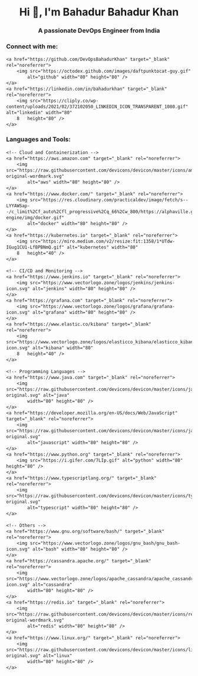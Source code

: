 <h1 align="center">Hi 👋, I'm Bahadur Bahadur Khan</h1>
<h3 align="center">A passionate DevOps Engineer from India</h3>



<h3 align="left">Connect with me:</h3>
<p align="left">

    <a href="https://github.com/DevOpsBahadurKhan" target="_blank" rel="noreferrer">
        <img src="https://octodex.github.com/images/daftpunktocat-guy.gif"
            alt="github" width="80" height="80" />
    </a>
    <a href="https://linkedin.com/in/bahadurkhan" target="_blank" rel="noreferrer">
        <img src="https://cliply.co/wp-content/uploads/2021/02/372102050_LINKEDIN_ICON_TRANSPARENT_1080.gif" alt="linkedin" width="80"
        8   height="80" />
    </a>
</p>


<h3 align="left">Languages and Tools:</h3>
<p align="left">

    <!-- Cloud and Containerization -->
    <a href="https://aws.amazon.com" target="_blank" rel="noreferrer">
        <img src="https://raw.githubusercontent.com/devicons/devicon/master/icons/amazonwebservices/amazonwebservices-original-wordmark.svg"
            alt="aws" width="80" height="80" />
    </a>
    <a href="https://www.docker.com/" target="_blank" rel="noreferrer">
        <img src="https://res.cloudinary.com/practicaldev/image/fetch/s--LYYAWSap--/c_limit%2Cf_auto%2Cfl_progressive%2Cq_66%2Cw_800/https://alphaville.github.io/optimization-engine/img/docker.gif"
            alt="docker" width="80" height="80" />
    </a>
    <a href="https://kubernetes.io" target="_blank" rel="noreferrer">
        <img src="https://miro.medium.com/v2/resize:fit:1358/1*UTdw-IGug1CU1-LfBPBNmQ.gif" alt="kubernetes" width="80"
        8   height="40" />
    </a>

    <!-- CI/CD and Monitoring -->
    <a href="https://www.jenkins.io" target="_blank" rel="noreferrer">
        <img src="https://www.vectorlogo.zone/logos/jenkins/jenkins-icon.svg" alt="jenkins" width="80" height="80" />
    </a>
    <a href="https://grafana.com" target="_blank" rel="noreferrer">
        <img src="https://www.vectorlogo.zone/logos/grafana/grafana-icon.svg" alt="grafana" width="80" height="80" />
    </a>
    <a href="https://www.elastic.co/kibana" target="_blank" rel="noreferrer">
        <img src="https://www.vectorlogo.zone/logos/elasticco_kibana/elasticco_kibana-icon.svg" alt="kibana" width="80"
        8   height="40" />
    </a>

    <!-- Programming Languages -->
    <a href="https://www.java.com" target="_blank" rel="noreferrer">
        <img src="https://raw.githubusercontent.com/devicons/devicon/master/icons/java/java-original.svg" alt="java"
            width="80" height="80" />
    </a>
    <a href="https://developer.mozilla.org/en-US/docs/Web/JavaScript" target="_blank" rel="noreferrer">
        <img src="https://raw.githubusercontent.com/devicons/devicon/master/icons/javascript/javascript-original.svg"
            alt="javascript" width="80" height="80" />
    </a>
    <a href="https://www.python.org" target="_blank" rel="noreferrer">
        <img src="https://i.gifer.com/7LIp.gif" alt="python" width="80" height="80" />
    </a>
    <a href="https://www.typescriptlang.org/" target="_blank" rel="noreferrer">
        <img src="https://raw.githubusercontent.com/devicons/devicon/master/icons/typescript/typescript-original.svg"
            alt="typescript" width="80" height="80" />
    </a>

    <!-- Others -->
    <a href="https://www.gnu.org/software/bash/" target="_blank" rel="noreferrer">
        <img src="https://www.vectorlogo.zone/logos/gnu_bash/gnu_bash-icon.svg" alt="bash" width="80" height="80" />
    </a>
    <a href="https://cassandra.apache.org/" target="_blank" rel="noreferrer">
        <img src="https://www.vectorlogo.zone/logos/apache_cassandra/apache_cassandra-icon.svg" alt="cassandra"
            width="80" height="80" />
    </a>
    <a href="https://redis.io" target="_blank" rel="noreferrer">
        <img src="https://raw.githubusercontent.com/devicons/devicon/master/icons/redis/redis-original-wordmark.svg"
            alt="redis" width="80" height="80" />
    </a>
    <a href="https://www.linux.org/" target="_blank" rel="noreferrer">
        <img src="https://raw.githubusercontent.com/devicons/devicon/master/icons/linux/linux-original.svg" alt="linux"
            width="80" height="80" />
    </a>
  
</p>
